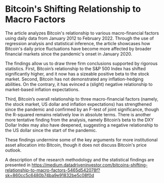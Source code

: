 # Bitcoin's Shifting Relationship to Macro Factors

The article analyzes Bitcoin's relationship to various macro-financial factors using daily data from January 2012 to February 2022. Through the use of regression analysis and statistical inference, the article showcases how Bitcoin's daily price fluctuations have become more affected by broader financial markets since the pandemic's onset in January 2020.

The findings allow us to draw three firm conclusions supported by rigorous statistics. First, Bitcoin’s relationship to the S&P 500 Index has shifted significantly higher, and it now has a sizeable positive beta to the stock market. Second, Bitcoin has not demonstrated any inflation-hedging abilities. On the contrary, it has evinced a (slight) negative relationship to market-based inflation expectations.

Third, Bitcoin’s overall relationship to three macro-financial factors (namely, the stock market, US dollar and inflation expectations) has strengthened since the pandemic and confirmed by an F-test of joint significance, though the R-squared remains relatively low in absolute terms. There is another more tentative finding from the analysis, namely Bitcoin’s beta to the DXY Dollar Index may also have deepened, suggesting a negative relationship to the US dollar since the start of the pandemic.

These findings undermine some of the key arguments for more institutional asset allocation into Bitcoin, though it does not discuss Bitcoin's price outlook.

A description of the research methodology and the statistical findings are presented in https://medium.datadriveninvestor.com/bitcoins-shifting-relationship-to-macro-factors-5465d542078f?sk=860cc5c6480b74ba9e91832be5c08f0d
